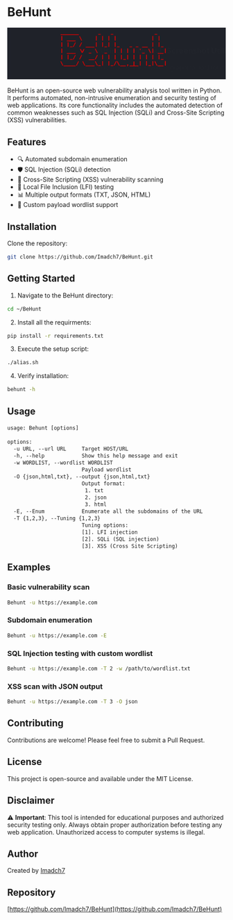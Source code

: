 # BeHunt

![BeHunt Logo](img.png)

BeHunt is an open-source web vulnerability analysis tool written in Python. It performs automated, non-intrusive enumeration and security testing of web applications. Its core functionality includes the automated detection of common weaknesses such as SQL Injection (SQLi) and Cross-Site Scripting (XSS) vulnerabilities.

## Features

- 🔍 Automated subdomain enumeration
- 🛡️ SQL Injection (SQLi) detection
- 🔐 Cross-Site Scripting (XSS) vulnerability scanning
- 📁 Local File Inclusion (LFI) testing
- 📊 Multiple output formats (TXT, JSON, HTML)
- 🎯 Custom payload wordlist support

## Installation

Clone the repository:

```bash
git clone https://github.com/Imadch7/BeHunt.git
```

## Getting Started

1. Navigate to the BeHunt directory:
```bash
cd ~/BeHunt
```

2. Install all the requirments:
```bash
pip install -r requirements.txt
```


3. Execute the setup script:
```bash
./alias.sh
```

4. Verify installation:
```bash
behunt -h
```

## Usage

```
usage: Behunt [options]

options:
  -u URL, --url URL     Target HOST/URL
  -h, --help            Show this help message and exit
  -w WORDLIST, --wordlist WORDLIST
                        Payload wordlist
  -O {json,html,txt}, --output {json,html,txt}
                        Output format:
                         1. txt
                         2. json
                         3. html
  -E, --Enum            Enumerate all the subdomains of the URL
  -T {1,2,3}, --Tuning {1,2,3}
                        Tuning options:
                        [1]. LFI injection
                        [2]. SQLi (SQL injection)
                        [3]. XSS (Cross Site Scripting)
```

## Examples

### Basic vulnerability scan
```bash
Behunt -u https://example.com
```

### Subdomain enumeration
```bash
Behunt -u https://example.com -E
```

### SQL Injection testing with custom wordlist
```bash
Behunt -u https://example.com -T 2 -w /path/to/wordlist.txt
```

### XSS scan with JSON output
```bash
Behunt -u https://example.com -T 3 -O json
```

## Contributing

Contributions are welcome! Please feel free to submit a Pull Request.

## License

This project is open-source and available under the MIT License.

## Disclaimer

⚠️ **Important**: This tool is intended for educational purposes and authorized security testing only. Always obtain proper authorization before testing any web application. Unauthorized access to computer systems is illegal.

## Author

Created by [Imadch7](https://github.com/Imadch7)

## Repository

[https://github.com/Imadch7/BeHunt](https://github.com/Imadch7/BeHunt)
